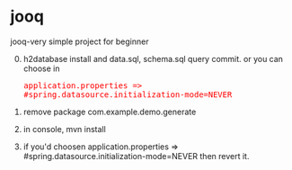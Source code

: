 # jooq
jooq-very simple project for beginner


0. h2database install 
and data.sql, schema.sql query commit.
or you can choose in <pre style="color:red;">application.properties
=> #spring.datasource.initialization-mode=NEVER</pre>

1. remove package com.example.demo.generate
2. in console, mvn install
3. if you'd choosen 
application.properties
=> #spring.datasource.initialization-mode=NEVER
then revert it.
